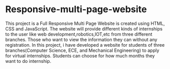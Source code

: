 # Responsive-multi-page-website
This project is a Full Responsive Multi Page Website is created using HTML, CSS and JavaScript.
The website will provide different kinds of internships to the user like web development,robotics,IOT,etc from three different branches. Those who want to view the information they can without any registration.
In this project, i have  developed a website for students of three branches(Computer Science, ECE, and Mechanical Engineering) to apply for virtual internships. Students can choose for how much months they want to do internship. 
